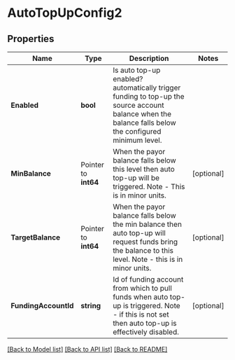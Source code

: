 # AutoTopUpConfig2

## Properties

Name | Type | Description | Notes
------------ | ------------- | ------------- | -------------
**Enabled** | **bool** | Is auto top-up enabled? automatically trigger funding to top-up the source account balance when the balance falls below the configured minimum level. | 
**MinBalance** | Pointer to **int64** | When the payor balance falls below this level then auto top-up will be triggered. Note - This is in minor units. | [optional] 
**TargetBalance** | Pointer to **int64** | When the payor balance falls below the min balance then auto top-up will request funds bring the balance to this level. Note - this is in minor units. | [optional] 
**FundingAccountId** | **string** | Id of funding account from which to pull funds when auto top-up is triggered.  Note - if this is not set then auto top-up is effectively disabled. | [optional] 

[[Back to Model list]](../README.md#documentation-for-models) [[Back to API list]](../README.md#documentation-for-api-endpoints) [[Back to README]](../README.md)



